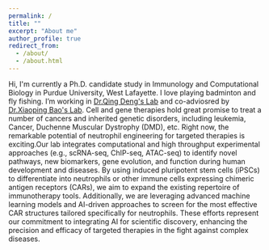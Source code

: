 ```yaml
---
permalink: /
title: ""
excerpt: "About me"
author_profile: true
redirect_from: 
  - /about/
  - /about.html
---
```


Hi, I'm currently a Ph.D. candidate study in Immunology and Computational Biology in Purdue University, West Lafayette. 
I love playing badminton and fly fishing.
I’m working in [Dr.Qing Deng's Lab](https://www.denglab.us/research) and co-adviosred by [Dr.Xiaoping Bao's Lab](https://sites.google.com/view/xiaoping-bao/research). Cell and gene therapies hold great promise to treat a number of cancers and inherited genetic disorders, including leukemia, Cancer, Duchenne Muscular Dystrophy (DMD), etc. Right now, the remarkable potential of neutrophil engineering for targeted therapies is exciting.Our lab integrates computational and high throughput experimental approaches (e.g., scRNA-seq, ChIP-seq, ATAC-seq) to identify novel pathways, new biomarkers, gene evolution, and function during human development and diseases. By using induced pluripotent stem cells (iPSCs) to differentiate into neutrophils or other immune cells expressing chimeric antigen receptors (CARs), we aim to expand the existing repertoire of immunotherapy tools. Additionally, we are leveraging advanced machine learning models and AI-driven approaches to screen for the most effective CAR structures tailored specifically for neutrophils. These efforts represent our commitment to integrating AI for scientific discovery, enhancing the precision and efficacy of targeted therapies in the fight against complex diseases.
